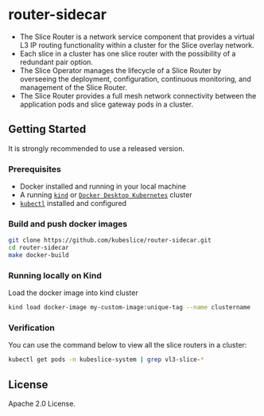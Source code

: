 # router-sidecar

* The Slice Router is a network service component that provides a virtual L3 IP routing functionality within a cluster for the Slice overlay network.
* Each slice in a cluster has one slice router with the possibility of a redundant pair option. 
* The Slice Operator manages the lifecycle of a Slice Router by overseeing the deployment, configuration,  continuous monitoring, and management of the Slice Router.
* The Slice Router provides a full mesh network connectivity between the application pods and slice gateway pods in a cluster. 

## Getting Started

It is strongly recommended to use a released version.

### Prerequisites

* Docker installed and running in your local machine
* A running [`kind`](https://kind.sigs.k8s.io/) or [`Docker Desktop Kubernetes`](https://docs.docker.com/desktop/kubernetes/)
  cluster 
* [`kubectl`](https://kubernetes.io/docs/tasks/tools/) installed and configured

### Build and push docker images

```bash
git clone https://github.com/kubeslice/router-sidecar.git
cd router-sidecar
make docker-build
```

### Running locally on Kind

Load the docker image into kind cluster

```bash
kind load docker-image my-custom-image:unique-tag --name clustername
```

### Verification
You can use the command below to view all the slice routers in a cluster:

```bash
kubectl get pods -n kubeslice-system | grep vl3-slice-* 
```

## License

Apache 2.0 License.
